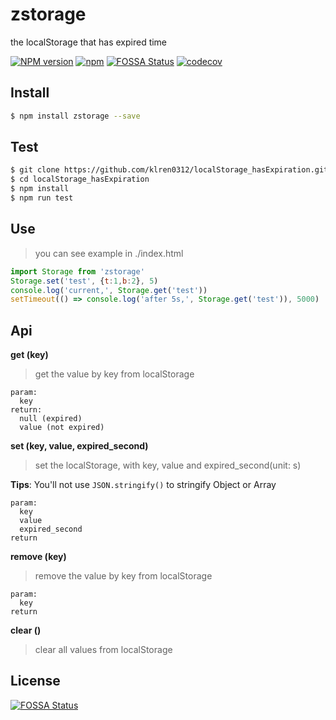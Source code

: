 # zstorage
the localStorage that has expired time

[![NPM version][npm-image]][npm-url]
[![npm](https://img.shields.io/npm/dt/zstorage.svg)](https://www.npmjs.com/package/zstorage)
[![FOSSA Status](https://app.fossa.io/api/projects/git%2Bgithub.com%2Fklren0312%2FlocalStorage_hasExpiration.svg?type=shield)](https://app.fossa.io/projects/git%2Bgithub.com%2Fklren0312%2FlocalStorage_hasExpiration?ref=badge_shield)
[![codecov](https://codecov.io/gh/klren0312/localStorage_hasExpiration/branch/master/graph/badge.svg)](https://codecov.io/gh/klren0312/localStorage_hasExpiration)

[npm-image]: https://img.shields.io/badge/npm-v1.0.8-blue.svg
[npm-url]: https://www.npmjs.com/package/zstorage



## Install
```bash
$ npm install zstorage --save
```

## Test
```bash
$ git clone https://github.com/klren0312/localStorage_hasExpiration.git
$ cd localStorage_hasExpiration
$ npm install
$ npm run test
```
## Use
> you can see example in ./index.html

```javascript
import Storage from 'zstorage'
Storage.set('test', {t:1,b:2}, 5)
console.log('current,', Storage.get('test'))
setTimeout(() => console.log('after 5s,', Storage.get('test')), 5000)
```

## Api

**get (key)**
>get the value by key from localStorage

```
param: 
  key
return:
  null (expired)
  value (not expired)
```
**set (key, value, expired_second)**
> set the localStorage, with key, value and expired_second(unit: s)

**Tips**: You'll not use `JSON.stringify()` to stringify Object or Array

```
param:
  key
  value
  expired_second
return
```
**remove (key)**
> remove the value by key from localStorage

```
param:
  key
return
```
**clear ()**
> clear all values from localStorage

## License
[![FOSSA Status](https://app.fossa.io/api/projects/git%2Bgithub.com%2Fklren0312%2FlocalStorage_hasExpiration.svg?type=large)](https://app.fossa.io/projects/git%2Bgithub.com%2Fklren0312%2FlocalStorage_hasExpiration?ref=badge_large)
